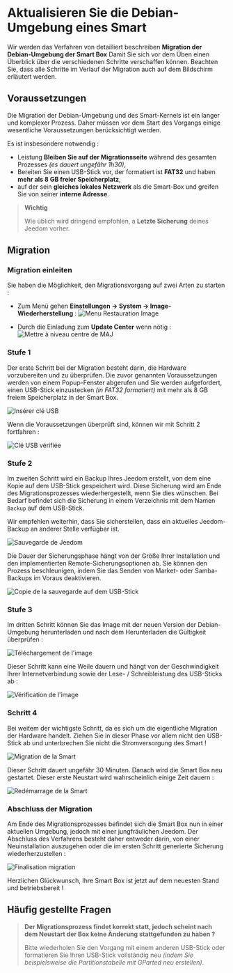 # Aktualisieren Sie die Debian-Umgebung eines Smart

Wir werden das Verfahren von detailliert beschreiben **Migration der Debian-Umgebung der Smart Box** Damit Sie sich vor dem Üben einen Überblick über die verschiedenen Schritte verschaffen können. Beachten Sie, dass alle Schritte im Verlauf der Migration auch auf dem Bildschirm erläutert werden.

## Voraussetzungen

Die Migration der Debian-Umgebung und des Smart-Kernels ist ein langer und komplexer Prozess. Daher müssen vor dem Start des Vorgangs einige wesentliche Voraussetzungen berücksichtigt werden.

Es ist insbesondere notwendig :

- Leistung **Bleiben Sie auf der Migrationsseite** während des gesamten Prozesses *(es dauert ungefähr 1h30)*,
- Bereiten Sie einen USB-Stick vor, der formatiert ist **FAT32** und haben **mehr als 8 GB freier Speicherplatz**,
- auf der sein **gleiches lokales Netzwerk** als die Smart-Box und greifen Sie von seiner **interne Adresse**.

>**Wichtig**
>
>Wie üblich wird dringend empfohlen, a **Letzte Sicherung** deines Jeedom vorher.

## Migration

### Migration einleiten

Sie haben die Möglichkeit, den Migrationsvorgang auf zwei Arten zu starten :

- Zum Menü gehen **Einstellungen → System → Image-Wiederherstellung** :
![Menu Restauration Image](images/migrateos-smart01.png)

- Durch die Einladung zum **Update Center** wenn nötig :
![Mettre à niveau centre de MAJ](images/migrateos-smart02.png)

### Stufe 1

Der erste Schritt bei der Migration besteht darin, die Hardware vorzubereiten und zu überprüfen. Die zuvor genannten Voraussetzungen werden von einem Popup-Fenster abgerufen und Sie werden aufgefordert, einen USB-Stick einzustecken *(in FAT32 formatiert)* mit mehr als 8 GB freiem Speicherplatz in der Smart Box.

![Insérer clé USB](images/migrateos-smart03.png)

Wenn die Voraussetzungen überprüft sind, können wir mit Schritt 2 fortfahren :

![Clé USB vérifiée](images/migrateos-smart04.png)

### Stufe 2

Im zweiten Schritt wird ein Backup Ihres Jeedom erstellt, von dem eine Kopie auf dem USB-Stick gespeichert wird. Diese Sicherung wird am Ende des Migrationsprozesses wiederhergestellt, wenn Sie dies wünschen. Bei Bedarf befindet sich die Sicherung in einem Verzeichnis mit dem Namen ``Backup`` auf dem USB-Stick.

Wir empfehlen weiterhin, dass Sie sicherstellen, dass ein aktuelles Jeedom-Backup an anderer Stelle verfügbar ist.

![Sauvegarde de Jeedom](images/migrateos-smart05.png)

Die Dauer der Sicherungsphase hängt von der Größe Ihrer Installation und den implementierten Remote-Sicherungsoptionen ab. Sie können den Prozess beschleunigen, indem Sie das Senden von Market- oder Samba-Backups im Voraus deaktivieren.

![Copie de la sauvegarde auf dem USB-Stick](images/migrateos-smart06.png)

### Stufe 3

Im dritten Schritt können Sie das Image mit der neuen Version der Debian-Umgebung herunterladen und nach dem Herunterladen die Gültigkeit überprüfen :

![Téléchargement de l'image](images/migrateos-smart07.png)

Dieser Schritt kann eine Weile dauern und hängt von der Geschwindigkeit Ihrer Internetverbindung sowie der Lese- / Schreibleistung des USB-Sticks ab :

![Vérification de l'image](images/migrateos-smart08.png)

### Schritt 4

Bei weitem der wichtigste Schritt, da es sich um die eigentliche Migration der Hardware handelt. Ziehen Sie in dieser Phase vor allem nicht den USB-Stick ab und unterbrechen Sie nicht die Stromversorgung des Smart !

![Migration de la Smart](images/migrateos-smart09.png)

Dieser Schritt dauert ungefähr 30 Minuten. Danach wird die Smart Box neu gestartet. Dieser erste Neustart wird wahrscheinlich einige Zeit dauern :

![Redémarrage de la Smart](images/migrateos-smart10.png)

### Abschluss der Migration

Am Ende des Migrationsprozesses befindet sich die Smart Box nun in einer aktuellen Umgebung, jedoch mit einer jungfräulichen Jeedom. Der Abschluss des Verfahrens besteht daher entweder darin, von einer Neuinstallation auszugehen oder die im ersten Schritt generierte Sicherung wiederherzustellen :

![Finalisation migration](images/migrateos-smart11.png)

Herzlichen Glückwunsch, Ihre Smart Box ist jetzt auf dem neuesten Stand und betriebsbereit !

## Häufig gestellte Fragen

>**Der Migrationsprozess findet korrekt statt, jedoch scheint nach dem Neustart der Box keine Änderung stattgefunden zu haben ?**
>
>Bitte wiederholen Sie den Vorgang mit einem anderen USB-Stick oder formatieren Sie Ihren USB-Stick vollständig neu *(indem Sie beispielsweise die Partitionstabelle mit GParted neu erstellen)*.
